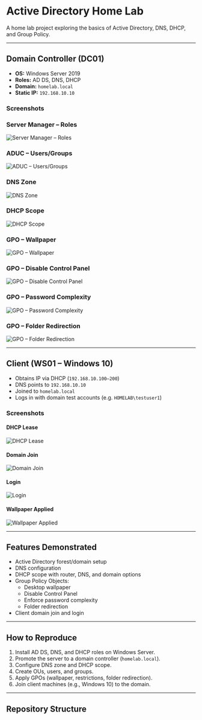 # Active Directory Home Lab

A home lab project exploring the basics of Active Directory, DNS, DHCP, and Group Policy.

---

## Domain Controller (DC01)
- **OS:** Windows Server 2019  
- **Roles:** AD DS, DNS, DHCP  
- **Domain:** `homelab.local`  
- **Static IP:** `192.168.10.10`  

### Screenshots
### Server Manager – Roles
![Server Manager – Roles](./screenshots/server-manager-roles.png)

### ADUC – Users/Groups
![ADUC – Users/Groups](./screenshots/aduc-users-groups.png)

### DNS Zone
![DNS Zone](./screenshots/dns-forward-zone.png)

### DHCP Scope
![DHCP Scope](./screenshots/dhcp-scope.png)

### GPO – Wallpaper
![GPO – Wallpaper](./screenshots/gpo-wallpaper.png)

### GPO – Disable Control Panel
![GPO – Disable Control Panel](./screenshots/gpo-disable-control-panel.png)

### GPO – Password Complexity
![GPO – Password Complexity](./screenshots/gpo-password-complexity.png)

### GPO – Folder Redirection
![GPO – Folder Redirection](./screenshots/folder-redirection.png)


---

## Client (WS01 – Windows 10)
- Obtains IP via DHCP (`192.168.10.100–200`)
- DNS points to `192.168.10.10`
- Joined to `homelab.local`
- Logs in with domain test accounts (e.g. `HOMELAB\testuser1`)

### Screenshots
#### DHCP Lease
![DHCP Lease](./screenshots/ws01-dhcp-lease.png)

#### Domain Join
![Domain Join](./screenshots/ws01-domain-join.png)

#### Login
![Login](./screenshots/ws01-login.png)

#### Wallpaper Applied
![Wallpaper Applied](./screenshots/ws01-desktop-wallpaper.png)

---

## Features Demonstrated
- Active Directory forest/domain setup
- DNS configuration
- DHCP scope with router, DNS, and domain options
- Group Policy Objects:
  - Desktop wallpaper
  - Disable Control Panel
  - Enforce password complexity
  - Folder redirection
- Client domain join and login

---

## How to Reproduce
1. Install AD DS, DNS, and DHCP roles on Windows Server.  
2. Promote the server to a domain controller (`homelab.local`).  
3. Configure DNS zone and DHCP scope.  
4. Create OUs, users, and groups.  
5. Apply GPOs (wallpaper, restrictions, folder redirection).  
6. Join client machines (e.g., Windows 10) to the domain.  

---

## Repository Structure
